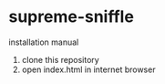 # supreme-sniffle
installation manual
1. clone this repository
2. open index.html in internet browser